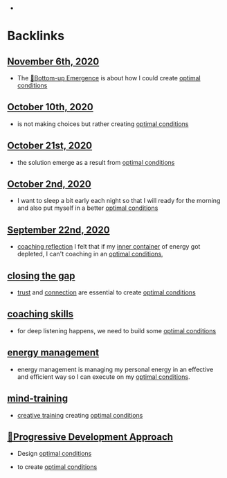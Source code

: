 - 

# Backlinks
## [November 6th, 2020](<November 6th, 2020.md>)
- The [🌲Bottom-up Emergence](<🌲Bottom-up Emergence.md>) is about how I could create [optimal conditions](<optimal conditions.md>)

## [October 10th, 2020](<October 10th, 2020.md>)
- is not making choices but rather creating [optimal conditions](<optimal conditions.md>)

## [October 21st, 2020](<October 21st, 2020.md>)
- the solution emerge as a result from [optimal conditions](<optimal conditions.md>)

## [October 2nd, 2020](<October 2nd, 2020.md>)
- I want to sleep a bit early each night so that I will ready for the morning and also put myself in a better [optimal conditions](<optimal conditions.md>)

## [September 22nd, 2020](<September 22nd, 2020.md>)
- [coaching reflection](<coaching reflection.md>) I felt that if my [inner container](<inner container.md>) of energy got depleted, I can't coaching in an [optimal conditions](<optimal conditions.md>),

## [closing the gap](<closing the gap.md>)
- [trust](<trust.md>) and [connection](<connection.md>) are essential to create [optimal conditions](<optimal conditions.md>)

## [coaching skills](<coaching skills.md>)
- for deep listening happens, we need to build some [optimal conditions](<optimal conditions.md>)

## [energy management](<energy management.md>)
- energy management is managing my personal energy in an effective and efficient way so I can execute on my [optimal conditions](<optimal conditions.md>).

## [mind-training](<mind-training.md>)
- [creative training](<creative training.md>) creating [optimal conditions](<optimal conditions.md>)

## [🌱Progressive Development Approach](<🌱Progressive Development Approach.md>)
- Design [optimal conditions](<optimal conditions.md>)

- to create [optimal conditions](<optimal conditions.md>)

